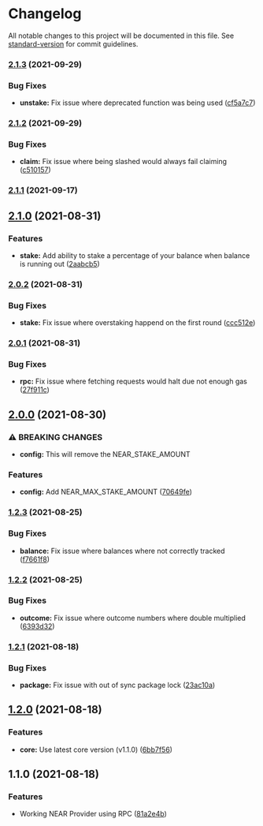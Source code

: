 # Changelog

All notable changes to this project will be documented in this file. See [standard-version](https://github.com/conventional-changelog/standard-version) for commit guidelines.

### [2.1.3](https://github.com/fluxprotocol/oracle-provider-near/compare/v2.1.2...v2.1.3) (2021-09-29)


### Bug Fixes

* **unstake:** Fix issue where deprecated function was being used ([cf5a7c7](https://github.com/fluxprotocol/oracle-provider-near/commit/cf5a7c74e7a29e98a4fa80c9b67719cd4cbfdeba))

### [2.1.2](https://github.com/fluxprotocol/oracle-provider-near/compare/v2.1.1...v2.1.2) (2021-09-29)


### Bug Fixes

* **claim:** Fix issue where being slashed would always fail claiming ([c510157](https://github.com/fluxprotocol/oracle-provider-near/commit/c510157d41466b10c8fd4a73efe90258d0902a0f))

### [2.1.1](https://github.com/fluxprotocol/oracle-provider-near/compare/v2.1.0...v2.1.1) (2021-09-17)

## [2.1.0](https://github.com/fluxprotocol/oracle-provider-near/compare/v2.0.2...v2.1.0) (2021-08-31)


### Features

* **stake:** Add ability to stake a percentage of your balance when balance is running out ([2aabcb5](https://github.com/fluxprotocol/oracle-provider-near/commit/2aabcb5cf59e8411b696408d87d3624fe772b81b))

### [2.0.2](https://github.com/fluxprotocol/oracle-provider-near/compare/v2.0.1...v2.0.2) (2021-08-31)


### Bug Fixes

* **stake:** Fix issue where overstaking happend on the first round ([ccc512e](https://github.com/fluxprotocol/oracle-provider-near/commit/ccc512eb6a0a390fad9e363a8e9155d243f149a1))

### [2.0.1](https://github.com/fluxprotocol/oracle-provider-near/compare/v2.0.0...v2.0.1) (2021-08-31)


### Bug Fixes

* **rpc:** Fix issue where fetching requests would halt due not enough gas ([27f911c](https://github.com/fluxprotocol/oracle-provider-near/commit/27f911c92a418c67c029f56df57feae17de989f4))

## [2.0.0](https://github.com/fluxprotocol/oracle-provider-near/compare/v1.2.3...v2.0.0) (2021-08-30)


### ⚠ BREAKING CHANGES

* **config:** This will remove the NEAR_STAKE_AMOUNT

### Features

* **config:** Add NEAR_MAX_STAKE_AMOUNT ([70649fe](https://github.com/fluxprotocol/oracle-provider-near/commit/70649fe1512b5bc4dbd1e44d4559b6df346e312a))

### [1.2.3](https://github.com/fluxprotocol/oracle-provider-near/compare/v1.2.2...v1.2.3) (2021-08-25)


### Bug Fixes

* **balance:** Fix issue where balances where not correctly tracked ([f7661f8](https://github.com/fluxprotocol/oracle-provider-near/commit/f7661f85220dff2ab243eb39b76d94234937eeb1))

### [1.2.2](https://github.com/fluxprotocol/oracle-provider-near/compare/v1.2.1...v1.2.2) (2021-08-25)


### Bug Fixes

* **outcome:** Fix issue where outcome numbers where double multiplied ([6393d32](https://github.com/fluxprotocol/oracle-provider-near/commit/6393d3217a591a56e4c33945f92f1417ffbf3265))

### [1.2.1](https://github.com/fluxprotocol/oracle-provider-near/compare/v1.2.0...v1.2.1) (2021-08-18)


### Bug Fixes

* **package:** Fix issue with out of sync package lock ([23ac10a](https://github.com/fluxprotocol/oracle-provider-near/commit/23ac10a3dc9d052a3ef9115b746e66c34a85fc53))

## [1.2.0](https://github.com/fluxprotocol/oracle-provider-near/compare/v1.1.0...v1.2.0) (2021-08-18)


### Features

* **core:** Use latest core version (v1.1.0) ([6bb7f56](https://github.com/fluxprotocol/oracle-provider-near/commit/6bb7f5677bdf6e6294658aec385fb1d791b22401))

## 1.1.0 (2021-08-18)


### Features

* Working NEAR Provider using RPC ([81a2e4b](https://github.com/fluxprotocol/oracle-provider-near/commit/81a2e4b030bff6c585bff239b39c979eff1b9616))
